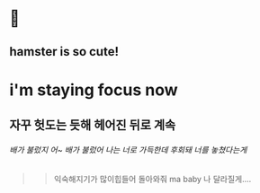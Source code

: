 :hamster:
=========
hamster is so cute!
-------------------

# i'm staying focus now
## 자꾸 헛도는 듯해 헤어진 뒤로 계속
###### 배가 불렀지 어~ 배가 불렀어 나는 너로 가득한데 후회돼 너를 놓쳤다는게 
>	> 익숙해지기가 많이힙들어 돌아와줘 ma baby 나 달라질게....
